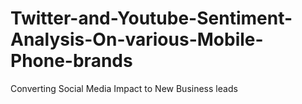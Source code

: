 # Twitter-and-Youtube-Sentiment-Analysis-On-various-Mobile-Phone-brands
Converting Social Media Impact to New Business leads
